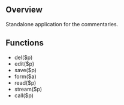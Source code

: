 ## Overview

Standalone application for the commentaries.

## Functions

- del($p)
- edit($p)
- save($p)
- form($a)
- read($p)
- stream($p)
- call($p)
